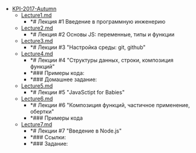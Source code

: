 - <a href = "E:\Node_projects\Node_Way\NBase\_Md\_Index\__Closer\_HPW\_Repos_HowProgrammingWorks_17_05_2020\Letters-master\KPI-2017-Autumn\cat.KPI-2017-Autumn\dir.KPI-2017-Autumn.md">KPI-2017-Autumn</a>
    - <a href = "E:\Node_projects\Node_Way\NBase\_Md\_Index\__Closer\_HPW\_Repos_HowProgrammingWorks_17_05_2020\Letters-master\KPI-2017-Autumn\Lecture1.md">Lecture1.md</a>
        - *# Лекция #1 Введение в программную инженерию
    - <a href = "E:\Node_projects\Node_Way\NBase\_Md\_Index\__Closer\_HPW\_Repos_HowProgrammingWorks_17_05_2020\Letters-master\KPI-2017-Autumn\Lecture2.md">Lecture2.md</a>
        - *# Лекция #2 Основы JS: переменные, типы и функции
    - <a href = "E:\Node_projects\Node_Way\NBase\_Md\_Index\__Closer\_HPW\_Repos_HowProgrammingWorks_17_05_2020\Letters-master\KPI-2017-Autumn\Lecture3.md">Lecture3.md</a>
        - *# Лекции #3 "Настройка среды: git, github"
    - <a href = "E:\Node_projects\Node_Way\NBase\_Md\_Index\__Closer\_HPW\_Repos_HowProgrammingWorks_17_05_2020\Letters-master\KPI-2017-Autumn\Lecture4.md">Lecture4.md</a>
        - *# Лекции #4 "Структуры данных, строки, композиция функций"
        - *### Примеры кода:
        - *### Домашнее задание:
    - <a href = "E:\Node_projects\Node_Way\NBase\_Md\_Index\__Closer\_HPW\_Repos_HowProgrammingWorks_17_05_2020\Letters-master\KPI-2017-Autumn\Lecture5.md">Lecture5.md</a>
        - *# Лекции #5 "JavaSctipt for Babies"
    - <a href = "E:\Node_projects\Node_Way\NBase\_Md\_Index\__Closer\_HPW\_Repos_HowProgrammingWorks_17_05_2020\Letters-master\KPI-2017-Autumn\Lecture6.md">Lecture6.md</a>
        - *# Лекции #6 "Композиция функций, частичное применение, обертки"
        - *### Примеры кода
    - <a href = "E:\Node_projects\Node_Way\NBase\_Md\_Index\__Closer\_HPW\_Repos_HowProgrammingWorks_17_05_2020\Letters-master\KPI-2017-Autumn\Lecture7.md">Lecture7.md</a>
        - *# Лекции #7 "Введение в Node.js"
        - *### Ссылки:
        - *### Задание:
